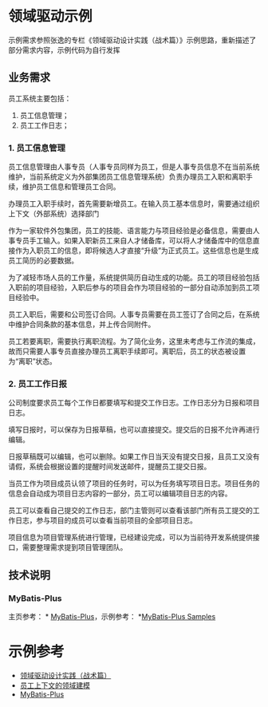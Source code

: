 # 领域驱动示例

示例需求参照张逸的专栏《领域驱动设计实践（战术篇）》示例思路，重新描述了部分需求内容，示例代码为自行发挥

## 业务需求

员工系统主要包括：
1. 员工信息管理；
2. 员工工作日志；

### 1. 员工信息管理

员工信息管理由人事专员（人事专员同样为员工，但是人事专员信息不在当前系统维护，当前系统定义为外部集团员工信息管理系统）负责办理员工入职和离职手续，维护员工信息和管理员工合同。

办理员工入职手续时，首先需要新增员工。在输入员工基本信息时，需要通过组织上下文（外部系统）选择部门

作为一家软件外包集团，员工的技能、语言能力与项目经验是必备信息，需要由人事专员手工输入。如果入职新员工来自人才储备库，可以将人才储备库中的信息直接作为入职员工的信息，即将候选人才直接“升级”为正式员工。这些信息也是生成员工简历的必要数据。

为了减轻市场人员的工作量，系统提供简历自动生成的功能。员工的项目经验包括入职前的项目经验，入职后参与的项目会作为项目经验的一部分自动添加到员工项目经验中。

员工入职后，需要和公司签订合同。人事专员需要在员工签订了合同之后，在系统中维护合同条款的基本信息，并上传合同附件。

员工若要离职，需要执行离职流程。为了简化业务，这里未考虑与工作流的集成，故而只需要人事专员直接办理员工离职手续即可。离职后，员工的状态被设置为“离职”状态。

### 2. 员工工作日报

公司制度要求员工每个工作日都要填写和提交工作日志。工作日志分为日报和项目日志。

填写日报时，可以保存为日报草稿，也可以直接提交。提交后的日报不允许再进行编辑。

日报草稿既可以编辑，也可以删除。如果工作日当天没有提交日报，且员工又没有请假，系统会根据设置的提醒时间发送邮件，提醒员工提交日报。

当员工作为项目成员认领了项目的任务时，可以为任务填写项目日志。项目任务的信息会自动成为项目日志内容的一部分，员工可以编辑项目日志的内容。

员工可以查看自己提交的工作日志，部门主管则可以查看该部门所有员工提交的工作日志，参与项目的成员可以查看当前项目的全部项目日志。

项目信息为项目管理系统进行管理，已经建设完成，可以为当前待开发系统提供接口，需要整理需求提到项目管理团队。


## 技术说明

### MyBatis-Plus

主页参考： * [MyBatis-Plus](https://mybatis.plus/)，示例参考： *[MyBatis-Plus Samples](https://github.com/baomidou/mybatis-plus-samples)

# 示例参考

* [领域驱动设计实践（战术篇）](https://gitbook.cn/gitchat/column/5cbed2f6f00736695f3a8699)
* [员工上下文的领域建模](https://github.com/agiledon/eas-ddd)
* [MyBatis-Plus](https://mybatis.plus/)
